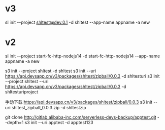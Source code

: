# v3
sl init --project shltest@dev.0.1 -d shltest --app-name appname -a new

# v2
sl init --project start-fc-http-nodejs14 -d start-fc-http-nodejs14 --app-name appname -a new


s3 init --project shltest -d shltest
s3 init --uri https://api.devsapp.cn/v3/packages/shltest/zipball/0.0.3 -d shltesturi
s3 init --project shltest --uri https://api.devsapp.cn/v3/packages/shltest/zipball/0.0.3 -d shltesturiproject

手动下载 https://api.devsapp.cn/v3/packages/shltest/zipball/0.0.3 
s3 init --uri shltest_zipball_0.0.3.zip -d shltestzip

git clone http://gitlab.alibaba-inc.com/serverless-devs-backup/apptest.git --depth=1
s3 init --uri apptest -d apptest123
